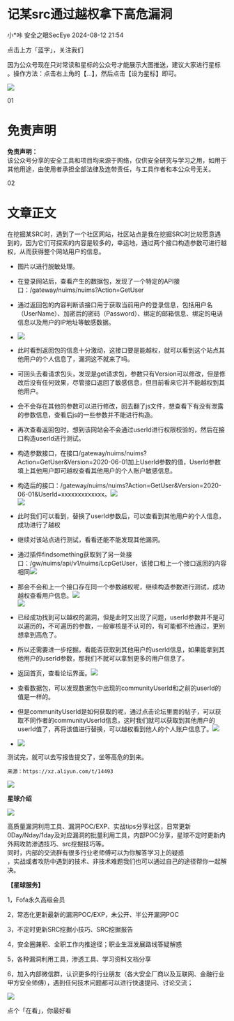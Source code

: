 #  记某src通过越权拿下高危漏洞   
小*咔  安全之眼SecEye   2024-08-12 21:54  
  
点击上方「蓝字」，关注我们  
  
因为公众号现在只对常读和星标的公众号才能展示大图推送，建议大家进行星标  
。操作方法：点击右上角的【...】，然后点击【设为星标】即可。  
  
![](https://mmbiz.qpic.cn/sz_mmbiz_png/FUKJN1fH76k4fD8m0rkPrAict2lkdiaUHasZshA7Yibv0OpnNzpPKLRbGBC8ib7Fngn81sYBPpOaObsyU2iceZ4XPicQ/640?wx_fmt=png&from=appmsg "")  
  
  
01  
  
# 免责声明  
  
  
**免责声明：**  
该公众号分享的安全工具和项目均来源于网络，仅供安全研究与学习之用，如用于其他用途，由使用者承担全部法律及连带责任，与工具作者和本公众号无关。  
  
  
02  
  
# 文章正文  
  
  
在挖掘某SRC时，遇到了一个社区网站，社区站点是我在挖掘SRC时比较愿意遇到的，因为它们可探索的内容是较多的，幸运地，通过两个接口构造参数可进行越权，从而获得整个网站用户的信息。  
- 图片以进行脱敏处理。  
  
- 在登录网站后，查看产生的数据包，发现了一个特定的API接口：/gateway/nuims/nuims?Action=GetUser  
  
- 通过返回包的内容判断该接口用于获取当前用户的登录信息，包括用户名（UserName）、加密后的密码（Password）、绑定的邮箱信息、绑定的电话信息以及用户的IP地址等敏感数据。  
  
  
- ![](https://mmbiz.qpic.cn/sz_mmbiz_png/FUKJN1fH76nXic3X7v5iaWg83wWWjlZaxvP3jtCVx4RXP1oGg6ztJRakjI1wMP1GW4u52J2Mqsia1Q4l9L1iaoMWOQ/640?wx_fmt=png&from=appmsg "")  
  
- 此时看到返回包的信息十分激动，这接口要是能越权，就可以看到这个站点其他用户的个人信息了，漏洞这不就来了吗。  
  
- 可回头去看请求包头，发现是get请求包，参数只有Version可以修改，但是修改后没有任何效果，尽管接口返回了敏感信息，但目前看来它并不能越权到其他用户。  
  
- 会不会存在其他的参数可以进行修改，回去翻了js文件，想查看下有没有泄露的参数信息，查看后js的一些参数并不能进行构造。  
  
- 再次查看返回包时，想到该网站会不会通过userId进行权限校验的，然后在接口构造userId进行测试。  
  
- 构造参数接口，在接口/gateway/nuims/nuims?Action=GetUser&Version=2020-06-01加上UserId参数的值，UserId参数填上其他用户即可越权查看其他用户的个人账户敏感信息。  
  
- 构造后的接口：/gateway/nuims/nuims?Action=GetUser&Version=2020-06-01&UserId=xxxxxxxxxxxxx。![](https://mmbiz.qpic.cn/sz_mmbiz_png/FUKJN1fH76nXic3X7v5iaWg83wWWjlZaxvPvxMqEhctzgHg8xmdT641OicKyAvaKAYfQazhJw1jicmCJsWpDCicdyOQ/640?wx_fmt=png&from=appmsg "")  
![](https://mmbiz.qpic.cn/sz_mmbiz_png/FUKJN1fH76nXic3X7v5iaWg83wWWjlZaxvia6YVyRyexGiaqTg0c1HdJQrlCHEyAmkZ4nIUTUPKBqiaEuj5hUnv9SLQ/640?wx_fmt=png&from=appmsg "")  
  
  
- 此时我们可以看到，替换了userId参数后，可以查看到其他用户的个人信息，成功进行了越权  
  
- 继续对该站点进行测试，看看还能不能发现其他漏洞。  
  
- 通过插件findsomething获取到了另一处接口：/gw/nuims/api/v1/nuims/LcpGetUser，该接口和上一个接口返回的内容相同![](https://mmbiz.qpic.cn/sz_mmbiz_png/FUKJN1fH76nXic3X7v5iaWg83wWWjlZaxvoiaNcMBnIH8a2qIoObxNzLK0dO8iaGRBWK7RwxAxBHPicPZLKbDJnREDg/640?wx_fmt=png&from=appmsg "")  
  
  
- 那会不会和上一个接口存在同一个参数越权呢，继续构造参数进行测试，成功越权查看用户信息。![](https://mmbiz.qpic.cn/sz_mmbiz_png/FUKJN1fH76nXic3X7v5iaWg83wWWjlZaxvCoIoCnG6nOKIGACiafYUCU4nBPXtmIDqqicmiaKAE5YhwuWPteMBhJPDg/640?wx_fmt=png&from=appmsg "")  
![](https://mmbiz.qpic.cn/sz_mmbiz_png/FUKJN1fH76nXic3X7v5iaWg83wWWjlZaxvQmzpnwADALROgz9CN5jibrl2PvrFqBRQqPDBx010cLcmfNcdXsTfOqg/640?wx_fmt=png&from=appmsg "")  
  
  
- 已经成功找到可以越权的漏洞，但是此时又出现了问题，userId参数并不是可以遍历的，不可遍历的参数，一般审核是不认可的，有可能都不给通过，更别想拿到高危了。  
  
- 所以还需要进一步挖掘，看能否获取到其他用户的userId信息，如果能拿到其他用户的userId参数，那我们不就可以拿到更多的用户信息了。  
  
- 返回首页，查看论坛界面。![](https://mmbiz.qpic.cn/sz_mmbiz_png/FUKJN1fH76nXic3X7v5iaWg83wWWjlZaxvlcXPtz2j4hbdt9cT2kcibxMISMnZddWgDGG8rxa9GYdC7fopribDzrqg/640?wx_fmt=png&from=appmsg "")  
  
  
- 查看数据包，可以发现数据包中出现的communityUserId和之前的userId的值是一样的。  
  
- 但是communityUserId是如何获取的呢，通过点击论坛里面的帖子，可以获取不同作者的communityUserId信息，这时我们就可以获取到其他用户的userId值了，再将该值进行替换，可以越权看到他人的个人账户信息了。![](https://mmbiz.qpic.cn/sz_mmbiz_png/FUKJN1fH76nXic3X7v5iaWg83wWWjlZaxvZibkquDKlKYvnicibQfFmu7D5f6WBPayBGCicUnlWZYTUcLdGzhlNAAKTA/640?wx_fmt=png&from=appmsg "")  
  
  
- ![](https://mmbiz.qpic.cn/sz_mmbiz_png/FUKJN1fH76nXic3X7v5iaWg83wWWjlZaxvOSoPckMibhNraiauBsUFibqyahoc90kwViaXlcDfGVpVOXTLVYiahkNiaeuA/640?wx_fmt=png&from=appmsg "")  
  
测试完，就可以去写报告提交了，坐等高危的到来。  
  
```
来源：https://xz.aliyun.com/t/14493
```  
  
![](https://mmbiz.qpic.cn/mmbiz_gif/4yJaCArQwpACMJuBxI11jPgvHCxQZFQxPrt5iaQRibgGl0aIzFo4hDCYcFuyViag6zhuqNEjjeasfMEAy1rkaOahw/640?wx_fmt=gif&wxfrom=5&wx_lazy=1&tp=webp "")  
  
  
**星球介绍**  
  
  
![](https://mmbiz.qpic.cn/mmbiz_gif/4yJaCArQwpACMJuBxI11jPgvHCxQZFQxPrt5iaQRibgGl0aIzFo4hDCYcFuyViag6zhuqNEjjeasfMEAy1rkaOahw/640?wx_fmt=gif&wxfrom=5&wx_lazy=1&tp=webp "")  
  
  
高质量漏洞利用工具、漏洞POC/EXP、实战tips分享社区，日常更新0Day/Nday/1day及对应漏洞的批量利用工具，内部POC分享，星球不定时更新内外网攻防渗透技巧、src挖掘技巧等。  
同时，内部的交流群有很多行业老师傅可以为你解答学习上的疑惑  
，实战或者攻防中遇到的技术、非技术难题我们也可以通过自己的途径帮你一起解决。  
  
**【星球服务】**  
  
1，Fofa永久高级会员  
  
2，常态化更新最新的漏洞POC/EXP，未公开、半公开漏洞POC  
  
3，不定时更新SRC挖掘小技巧、SRC挖掘报告  
  
4，安全圈兼职、全职工作内推途径；职业生涯发展路线答疑解惑  
  
5，各种漏洞利用工具，渗透工具、学习资料文档分享  
  
6，加入内部微信群，认识更多的行业朋友（各大安全厂商以及互联网、金融行业甲方安全师傅），遇到任何技术问题都可以进行快速提问、讨论交流；  
  
![](https://mmbiz.qpic.cn/sz_mmbiz_png/FUKJN1fH76nCng18dyM5JHBugAZhk667q3pyYQYNtOtIXwPd8zuDeTBrTkWRgBiaQibCibH6UTtLYNzr0C80yIHQg/640?wx_fmt=other&from=appmsg&wxfrom=5&wx_lazy=1&wx_co=1&tp=webp "")  
  
  
点个「在看」，你最好看  
  
